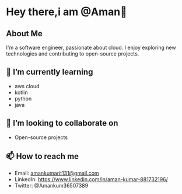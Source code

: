 # Hey there,i am @Aman👋

## About Me
I'm a software engineer, passionate about cloud. I enjoy exploring new technologies and contributing to open-source projects.


## 🌱 I’m currently learning
- aws cloud
- kotlin
- python
- java

## 👯 I’m looking to collaborate on
- Open-source projects

## 📫 How to reach me
- Email: amankumarit131@gmail.com
- LinkedIn: https://www.linkedin.com/in/aman-kumar-881732196/
- Twitter: @Amankum36507389

  

